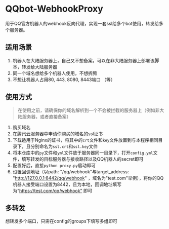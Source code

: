 # QQbot-WebhookProxy

用于QQ官方机器人的webhook反向代理，实现一套ssl给多个bot使用，转发给多个服务器。

## 适用场景

1. 机器人在大陆服务器上，自己又不想备案，可以在非大陆服务器上部署该脚本，转发给大陆服务器
2. 同一个域名想给多个机器人使用，不想折腾
3. 不想让机器人占用80, 443, 8080, 8443端口
（等）

## 使用方式

> 在使用之前，请确保你的域名解析到一个不会被拦截的服务器上（例如非大陆服务器，或者直接备案）

1. 购买域名
2. 在腾讯云服务器中申请你购买的域名的ssl证书
3. 下载适用于Nginx的证书，将其中的`crt`文件和`key`文件放置到与本程序相同目录下，且分别命名为`ssl.crt`和`ssl.key`文件
4. 将本仓库中的`py`文件和`yml`文件放于服务器同一目录下，打开`config.yml`文件，填写转发的目标服务器与接收路径以及QQ机器人的secret即可
5. 配置好后，直接`python proxy.py`启动即可
6. 设置回调地址（以path: "/qq/webhook"与target_address: "http://127.0.0.1:8442/qq/webhook" ，域名为"test.com"举例），将你的QQ机器人接受端口设置为8442，且为本地，回调地址填写为“https://test.com/qq/webhook” 即可

## 多转发

想转发多个端口，只需在config的groups下填写多组即可